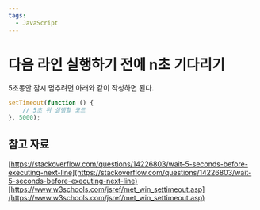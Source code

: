 ```yaml
---
tags:
  - JavaScript
---
```

# 다음 라인 실행하기 전에 n초 기다리기

5초동안 잠시 멈추려면 아래와 같이 작성하면 된다.

```jsx
setTimeout(function () {
    // 5초 뒤 실행할 코드
}, 5000);
```

## 참고 자료

[https://stackoverflow.com/questions/14226803/wait-5-seconds-before-executing-next-line](https://stackoverflow.com/questions/14226803/wait-5-seconds-before-executing-next-line)[https://www.w3schools.com/jsref/met_win_settimeout.asp](https://www.w3schools.com/jsref/met_win_settimeout.asp)